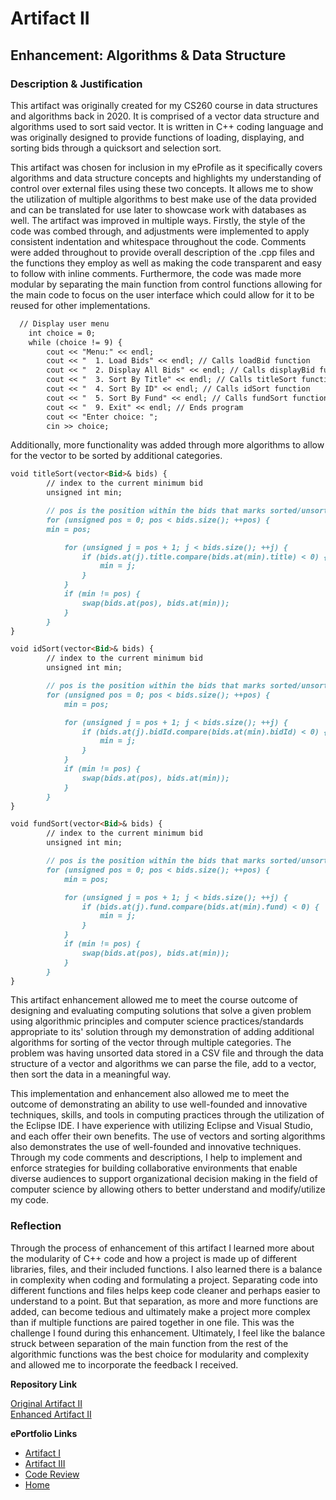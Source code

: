 # Artifact II
## Enhancement: Algorithms & Data Structure

### Description & Justification
This artifact was originally created for my CS260 course in data structures and algorithms back in 2020. It is comprised of a vector data structure and algorithms used to sort said vector. It is written in C++ coding language and was originally designed to provide functions of loading, displaying, and sorting bids through a quicksort and selection sort. 

This artifact was chosen for inclusion in my eProfile as it specifically covers algorithms and data structure concepts and highlights my understanding of control over external files using these two concepts. It allows me to show the utilization of multiple algorithms to best make use of the data provided and can be translated for use later to showcase work with databases as well. The artifact was improved in multiple ways. Firstly, the style of the code was combed through, and adjustments were implemented to apply consistent indentation and whitespace throughout the code. Comments were added throughout to provide overall description of the .cpp files and the functions they employ as well as making the code transparent and easy to follow with inline comments. Furthermore, the code was made more modular by separating the main function from control functions allowing for the main code to focus on the user interface which could allow for it to be reused for other implementations.
```markdown
  // Display user menu
    int choice = 0;
    while (choice != 9) {
        cout << "Menu:" << endl;
        cout << "  1. Load Bids" << endl; // Calls loadBid function
        cout << "  2. Display All Bids" << endl; // Calls displayBid function
        cout << "  3. Sort By Title" << endl; // Calls titleSort function
        cout << "  4. Sort By ID" << endl; // Calls idSort function
        cout << "  5. Sort By Fund" << endl; // Calls fundSort function
        cout << "  9. Exit" << endl; // Ends program
        cout << "Enter choice: ";
        cin >> choice;
```
Additionally, more functionality was added through more algorithms to allow for the vector to be sorted by additional categories. 
```markdown
void titleSort(vector<Bid>& bids) {
		// index to the current minimum bid
		unsigned int min;

		// pos is the position within the bids that marks sorted/unsorted
		for (unsigned pos = 0; pos < bids.size(); ++pos) {
		min = pos;

			for (unsigned j = pos + 1; j < bids.size(); ++j) {
				if (bids.at(j).title.compare(bids.at(min).title) < 0) {
					min = j;
				}
			}
			if (min != pos) {
				swap(bids.at(pos), bids.at(min));
			}
		}
}
```
```markdown
void idSort(vector<Bid>& bids) {
		// index to the current minimum bid
		unsigned int min;

		// pos is the position within the bids that marks sorted/unsorted
		for (unsigned pos = 0; pos < bids.size(); ++pos) {
			min = pos;

			for (unsigned j = pos + 1; j < bids.size(); ++j) {
				if (bids.at(j).bidId.compare(bids.at(min).bidId) < 0) {
					min = j;
				}
			}
			if (min != pos) {
				swap(bids.at(pos), bids.at(min));
			}
		}
}
```
```markdown
void fundSort(vector<Bid>& bids) {
		// index to the current minimum bid
		unsigned int min;

		// pos is the position within the bids that marks sorted/unsorted
		for (unsigned pos = 0; pos < bids.size(); ++pos) {
			min = pos;

			for (unsigned j = pos + 1; j < bids.size(); ++j) {
				if (bids.at(j).fund.compare(bids.at(min).fund) < 0) {
					min = j;
				}
			}
			if (min != pos) {
				swap(bids.at(pos), bids.at(min));
			}
		}
}
```
This artifact enhancement allowed me to meet the course outcome of designing and evaluating computing solutions that solve a given problem using algorithmic principles and computer science practices/standards appropriate to its' solution through my demonstration of adding additional algorithms for sorting of the vector through multiple categories. The problem was having unsorted data stored in a CSV file and through the data structure of a vector and algorithms we can parse the file, add to a vector, then sort the data in a meaningful way. 

This implementation and enhancement also allowed me to meet the outcome of demonstrating an ability to use well-founded and innovative techniques, skills, and tools in computing practices through the utilization of the Eclipse IDE. I have experience with utilizing Eclipse and Visual Studio, and each offer their own benefits. The use of vectors and sorting algorithms also demonstrates the use of well-founded and innovative techniques. Through my code comments and descriptions, I help to implement and enforce strategies for building collaborative environments that enable diverse audiences to support organizational decision making in the field of computer science by allowing others to better understand and modify/utilize my code. 

### Reflection

Through the process of enhancement of this artifact I learned more about the modularity of C++ code and how a project is made up of different libraries, files, and their included functions. I also learned there is a balance in complexity when coding and formulating a project. Separating code into different functions and files helps keep code cleaner and perhaps easier to understand to a point. But that separation, as more and more functions are added, can become tedious and ultimately make a project more complex than if multiple functions are paired together in one file. This was the challenge I found during this enhancement. Ultimately, I feel like the balance struck between separation of the main function from the rest of the algorithmic functions was the best choice for modularity and complexity and allowed me to incorporate the feedback I received. 

**Repository Link**<br>

[Original Artifact II](https://github.com/Shayden87/CS260) <br>
[Enhanced Artifact II](https://github.com/Shayden87/Algorithms-Data-Structures)

**ePortfolio Links** <br> 

* [Artifact I](ArtifactOne.md)
* [Artifact III](ArtifactThree.md)
* [Code Review](CodeReview.md)
* [Home](index.md)
